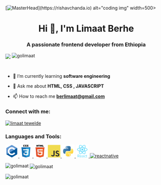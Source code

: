 [![MasterHead](https://1.bp.blogspot.com/-7A4WynwLsM...)](https://rishavchanda.io)
alt="coding img" width=500>
<h1 align="center">Hi 👋, I'm Limaat Berhe</h1>
<h3 align="center">A passionate frontend developer from Ethiopia</h3>
<img src="https://encrypted-tbn0.gstatic.com/images?q=tbn:ANd9GcSc5Ev05kc4KX43WsSj_OavXxMWEAfLG1c0Zw&usqp=CAU" align="center" 

<p align="left"> <img src="https://komarev.com/ghpvc/?username=golimaat&label=Profile%20views&color=0e75b6&style=flat" alt="golimaat" /> </p>

<p align="left"> <a href="https://twitter.com/" target="blank"><img src="https://img.shields.io/twitter/follow/?logo=twitter&style=for-the-badge" alt="" /></a> </p>

- 🌱 I’m currently learning **software engineering**

- 💬 Ask me about **HTML, CSS , JAVASCRIPT**

- 📫 How to reach me **berlimaat@gmail.com**

<h3 align="left">Connect with me:</h3>
<p align="left">
<a href="https://linkedin.com/in/limaat tewelde" target="blank"><img align="center" src="https://raw.githubusercontent.com/rahuldkjain/github-profile-readme-generator/master/src/images/icons/Social/linked-in-alt.svg" alt="limaat tewelde" height="30" width="40" /></a>
</p>

<h3 align="left">Languages and Tools:</h3>
<p align="left"> <a href="https://www.cprogramming.com/" target="_blank" rel="noreferrer"> <img src="https://raw.githubusercontent.com/devicons/devicon/master/icons/c/c-original.svg" alt="c" width="40" height="40"/> </a> <a href="https://www.w3schools.com/css/" target="_blank" rel="noreferrer"> <img src="https://raw.githubusercontent.com/devicons/devicon/master/icons/css3/css3-original-wordmark.svg" alt="css3" width="40" height="40"/> </a> <a href="https://www.w3.org/html/" target="_blank" rel="noreferrer"> <img src="https://raw.githubusercontent.com/devicons/devicon/master/icons/html5/html5-original-wordmark.svg" alt="html5" width="40" height="40"/> </a> <a href="https://developer.mozilla.org/en-US/docs/Web/JavaScript" target="_blank" rel="noreferrer"> <img src="https://raw.githubusercontent.com/devicons/devicon/master/icons/javascript/javascript-original.svg" alt="javascript" width="40" height="40"/> </a> <a href="https://www.python.org" target="_blank" rel="noreferrer"> <img src="https://raw.githubusercontent.com/devicons/devicon/master/icons/python/python-original.svg" alt="python" width="40" height="40"/> </a> <a href="https://reactjs.org/" target="_blank" rel="noreferrer"> <img src="https://raw.githubusercontent.com/devicons/devicon/master/icons/react/react-original-wordmark.svg" alt="react" width="40" height="40"/> </a> <a href="https://reactnative.dev/" target="_blank" rel="noreferrer"> <img src="https://reactnative.dev/img/header_logo.svg" alt="reactnative" width="40" height="40"/> </a> </p>

<p><img align="left" src="https://github-readme-stats.vercel.app/api/top-langs?username=golimaat&show_icons=true&locale=en&layout=compact" alt="golimaat" /></p>

<p>&nbsp;<img align="center" src="https://github-readme-stats.vercel.app/api?username=golimaat&show_icons=true&locale=en" alt="golimaat" /></p>

<p><img align="center" src="https://github-readme-streak-stats.herokuapp.com/?user=golimaat&" alt="golimaat" /></p>
